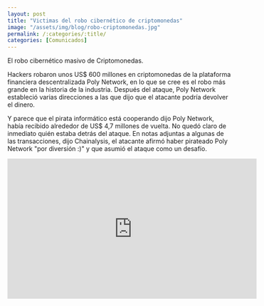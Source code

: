 ```yaml
---
layout: post
title: "Victimas del robo cibernético de criptomonedas"
image: "/assets/img/blog/robo-criptomonedas.jpg"
permalink: /:categories/:title/
categories: [Comunicados]
---
```


El robo cibernético masivo de Criptomonedas.



Hackers robaron unos US$ 600 millones en criptomonedas de la plataforma financiera descentralizada Poly Network, en lo que se cree es el robo más grande en la historia de la industria. Después del ataque, Poly Network estableció varias direcciones a las que dijo que el atacante podría devolver el dinero.

Y parece que el pirata informático está cooperando dijo Poly Network, había recibido alrededor de US$ 4,7 millones de vuelta. No quedó claro de inmediato quién estaba detrás del ataque. En notas adjuntas a algunas de las transacciones, dijo Chainalysis, el atacante afirmó haber pirateado Poly Network "por diversión :)" y que asumió el ataque como un desafío.

<div class="embed-responsive embed-responsive-16by9">

<iframe width="560" height="315" src="https://www.youtube.com/embed/KRJCktQGxBw" title="YouTube video player" frameborder="0" allow="accelerometer; autoplay; clipboard-write; encrypted-media; gyroscope; picture-in-picture" allowfullscreen></iframe>